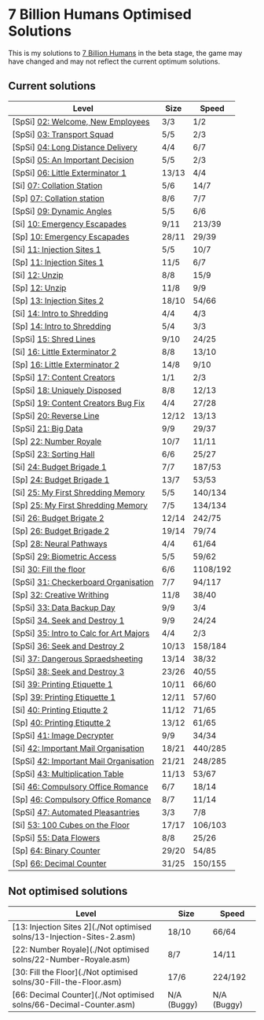 # 7 Billion Humans Optimised Solutions
This is my solutions to [7 Billion Humans] in the beta stage, the game may have changed and may not reflect the current optimum solutions.

## Current solutions
| Level | Size | Speed |
| - | - | - |
| [SpSi] [02: Welcome, New Employees](./02-Welcome-New-Employees.speed.size.asm) | 3/3 | 1/2 |
| [SpSi] [03: Transport Squad](./03-Transport-Squad.spped.size.asm) | 5/5 | 2/3 |
| [SpSi] [04: Long Distance Delivery](./04-Long-Distance-Delivery.speed.size.asm) | 4/4 | 6/7 |
| [SpSi] [05: An Important Decision](./05-An-Important-Decision.speed.size.asm) | 5/5 | 2/3 |
| [SpSi] [06: Little Exterminator 1](./06-Little-Exterminator-1.speed.size.asm) | 13/13 | 4/4 |
| [Si] [07: Collation Station](./07-Collation-Station.size.asm) | 5/6 | 14/7 |
| [Sp] [07: Collation station](./07-Collation-Station.speed.asm) | 8/6 | 7/7 |
| [SpSi] [09: Dynamic Angles](./09-Dynamic-Angles.speed.size.asm) | 5/5 | 6/6 |
| [Si] [10: Emergency Escapades](./10-Emergency-Escapades.size.asm) | 9/11 | 213/39 |
| [Sp] [10: Emergency Escapades](./10-Emergency-Escapades.speed.asm) | 28/11 | 29/39 |
| [Si] [11: Injection Sites 1](./11-Injection-Sites-1.size.asm) | 5/5 | 10/7 |
| [Sp] [11: Injection Sites 1](./11-Injection-Sites-1.speed.asm) | 11/5 | 6/7 |
| [Si] [12: Unzip](./12-Unzip.size.asm) | 8/8 | 15/9 |
| [Sp] [12: Unzip](./12-Unzip.speed.asm) | 11/8 | 9/9 |
| [Sp] [13: Injection Sites 2](./13-Injection-Sites-2.speed.asm) | 18/10 | 54/66 |
| [Si] [14: Intro to Shredding](./14-Intro-to-Shredding.size.asm) | 4/4 | 4/3 |
| [Sp] [14: Intro to Shredding](./14-Intro-to-Shredding.speed.asm) | 5/4 | 3/3 |
| [SpSi] [15: Shred Lines](./15-Shred-Lines.speed.size.asm) | 9/10 | 24/25 |
| [Si] [16: Little Exterminator 2](./16-Little-Exterminator-2.size.asm) | 8/8 | 13/10 |
| [Sp] [16: Little Exterminator 2](./16-Little-Exterminator-2.speed.asm) | 14/8 | 9/10 |
| [SpSi] [17: Content Creators](./17-Content-Creators.speed.size.asm) | 1/1 | 2/3 |
| [SpSi] [18: Uniquely Disposed](./18-Uniquely-Disposed.speed.size.asm) | 8/8 | 12/13 |
| [SpSi] [19: Content Creators Bug Fix](./19-Content-Creators-Bug-Fix.speed.size.asm) | 4/4 | 27/28 |
| [SpSi] [20: Reverse Line](./20-Reverse-Line.speed.size.asm) | 12/12 | 13/13 |
| [SpSi] [21: Big Data](./21-Big-Data.speed.size.asm) | 9/9 | 29/37 |
| [Sp] [22: Number Royale­](./22-Number-Royale.speed.asm) | 10/7 | 11/11 |
| [SpSi] [23: Sorting Hall](./23-Sorting-Hall.speed.size.asm) | 6/6 | 25/27 |
| [Si] [24: Budget Brigade 1](./24-Budget-Brigade-1.size.asm) | 7/7 | 187/53 |
| [Sp] [24: Budget Brigade 1](./24-Budget-Brigade-1.speed.asm) | 13/7 | 53/53 |
| [Si] [25: My First Shredding Memory](./25-My-First-Shredding-Memory.size.asm) | 5/5 | 140/134 |
| [Sp] [25: My First Shredding Memory](./25-My-First-Shredding-Memory.speed.asm) | 7/5 | 134/134 |
| [Si] [26: Budget Brigate 2](./26-Budget-Brigade-2.size.asm) | 12/14 | 242/75 |
| [Sp] [26: Budget Brigade 2](./26-Budget-Brigade-2.speed.asm) | 19/14 | 79/74 |
| [Sp] [28: Neural Pathways](./28-Neural-Pathways.size.speed.asm) | 4/4 | 61/64 |
| [SpSi] [29: Biometric Access](./29-Biometric-Access.speed.size.asm) | 5/5 | 59/62 |
| [Si] [30: Fill the floor](./30-Fill-the-Floor.size.asm) | 6/6 | 1108/192 |
| [SpSi] [31: Checkerboard Organisation](./31-Checkerboard-Organisation.speed.size.asm) | 7/7 | 94/117 |
| [Sp] [32: Creative Writhing](./32-Creative-Writhing.speed.asm) | 11/8 | 38/40 |
| [SpSi] [33: Data Backup Day](./33-Data-Backup-Day.speed.size.asm) | 9/9 | 3/4 |
| [SpSi] [34. Seek and Destroy 1](./34-Seek-and-Destroy-1.speed.size.asm) | 9/9 | 24/24 |
| [SpSi] [35: Intro to Calc for Art Majors](./35-Intro-to-Calc-for-Art-Majors.speed.size.asm) | 4/4 | 2/3 |
| [SpSi] [36: Seek and Destroy 2](./36-Seek-and-Destroy-2.speed.size.asm) | 10/13 | 158/184 |
| [Si] [37: Dangerous Spraedsheeting](./37-Dangerous-Spreadsheeting.size.asm) | 13/14 | 38/32 |
| [SpSi] [38: Seek and Destroy 3](./38-Seek-and-Destroy-3.speed.size.asm) | 23/26 | 40/55 |
| [Si] [39: Printing Etiquette 1](./39-Printing-Etiqutte-1.size.asm) | 10/11 | 66/60 |
| [Sp] [39: Printing Etiquette 1](./39-Printing-Etiqutte-1.speed.asm) | 12/11 | 57/60 |
| [Si] [40: Printing Etiqutte 2](./40-Printing-Etiqutte-2.size.asm) | 11/12 | 71/65 |
| [Sp] [40: Printing Etiqutte 2](./40-Printing-Etiqutte-2.speed.asm) | 13/12 | 61/65 |
| [SpSi] [41: Image Decrypter](./41-Image-Decrypter.speed.size.asm) | 9/9 | 34/34 |
| [Si] [42: Important Mail Organisation](./42-Important-Mail-Organisation.size.asm) | 18/21 | 440/285 |
| [SpSi] [42: Important Mail Organisation](./42-Important-Mail-Organisation.speed.size.asm) | 21/21 | 248/285 |
| [SpSi] [43: Multiplication Table](./43-Multiplication-Table.speed.size.asm) | 11/13 | 53/67 |
| [Si] [46: Compulsory Office Romance](./46-Compulsory-Office-Romance.size.asm) | 6/7 | 18/14 |
| [Sp] [46: Compulsory Office Romance](./46-Compulsory-Office-Romance.speed.asm) | 8/7 | 11/14 |
| [SpSi] [47: Automated Pleasantries](./47-Automated-Pleasantries.speed.size.asm) | 3/3 | 7/8 |
| [Si] [53: 100 Cubes on the Floor](./53-100-Cubes-on-the-Floor.size.asm) | 17/17 | 106/103 |
| [SpSi] [55: Data Flowers](./55-Data-Flowers.speed.size.asm) | 8/8 | 25/26 |
| [Sp] [64: Binary Counter](./64-Binary-Counter.speed.asm) | 29/20 | 54/85 |
| [Sp] [66: Decimal Counter](./66-Decimal-Counter.speed.asm) | 31/25 | 150/155 |


## Not optimised solutions
| Level | Size | Speed |
| - | - | - |
| [13: Injection Sites 2](./Not optimised solns/13-Injection-Sites-2.asm) | 18/10 | 66/64 |
| [22: Number Royale](./Not optimised solns/22-Number-Royale.asm) | 8/7 | 14/11 |
| [30: Fill the Floor](./Not optimised solns/30-Fill-the-Floor.asm) | 17/6 | 224/192 |
| [66: Decimal Counter](./Not optimised solns/66-Decimal-Counter.asm) | N/A (Buggy) | N/A (Buggy) |


[7 Billion Humans]: https://tomorrowcorporation.com/7billionhumans